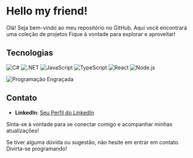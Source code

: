 # Hello my friend!

Olá! Seja bem-vindo ao meu repositório no GitHub. Aqui você encontrará uma coleção de projetos Fique à vontade para explorar e aproveitar!

## Tecnologias

![C#](https://img.shields.io/badge/-C%23-239120?style=flat-square&logo=c-sharp&logoColor=white)  ![.NET](https://img.shields.io/badge/-.NET-512BD4?style=flat-square&logo=.net&logoColor=white)
 ![JavaScript](https://img.shields.io/badge/-JavaScript-F7DF1E?style=flat-square&logo=javascript&logoColor=black) ![TypeScript](https://img.shields.io/badge/-TypeScript-3178C6?style=flat-square&logo=typescript&logoColor=white) ![React](https://img.shields.io/badge/-React-61DAFB?style=flat-square&logo=react&logoColor=white) ![Node.js](https://img.shields.io/badge/-Node.js-339933?style=flat-square&logo=node.js&logoColor=white) 

![Programação Engraçada](https://media0.giphy.com/media/v1.Y2lkPTc5MGI3NjExN2VhODAzZDM2MGY2ZjZmOTc5MDUxZDM5MDdiOGZjMjYxYmNhNzdiMSZlcD12MV9pbnRlcm5hbF9naWZzX2dpZklkJmN0PWc/2oOL4rRKhwMdo2cdqe/giphy.gif)



## Contato

- **LinkedIn**: [Seu Perfil do LinkedIn](link_do_seu_perfil_linkedin)

Sinta-se à vontade para se conectar comigo e acompanhar minhas atualizações!

Se tiver alguma dúvida ou sugestão, não hesite em entrar em contato. Divirta-se programando!
